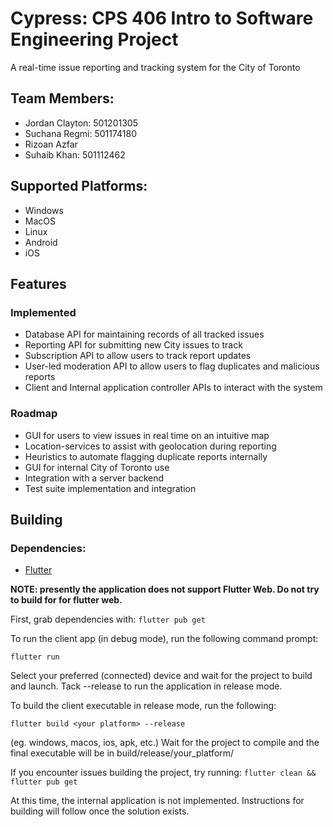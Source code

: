 # Cypress: CPS 406 Intro to Software Engineering Project

A real-time issue reporting and tracking system for the City of Toronto

## Team Members:

- Jordan Clayton: 501201305
- Suchana Regmi: 501174180
- Rizoan Azfar
- Suhaib Khan: 501112462

## Supported Platforms:

- Windows
- MacOS
- Linux
- Android
- iOS

## Features

### Implemented

- Database API for maintaining records of all tracked issues
- Reporting API for submitting new City issues to track
- Subscription API to allow users to track report updates
- User-led moderation API to allow users to flag duplicates and malicious reports
- Client and Internal application controller APIs to interact with the system

### Roadmap

- GUI for users to view issues in real time on an intuitive map
- Location-services to assist with geolocation during reporting
- Heuristics to automate flagging duplicate reports internally
- GUI for internal City of Toronto use
- Integration with a server backend
- Test suite implementation and integration

## Building
### Dependencies:
- [Flutter](https://docs.flutter.dev/get-started/install) 

**NOTE: presently the application does not support Flutter Web. Do not try to build for for flutter
web.**

First, grab dependencies with:
`flutter pub get`

To run the client app (in debug mode), run the following command prompt:

`flutter run`

Select your preferred (connected) device and wait for the project to build and launch.
Tack --release to run the application in release mode.

To build the client executable in release mode, run the following:

`flutter build <your platform> --release`

(eg. windows, macos, ios, apk, etc.)
Wait for the project to compile and the final executable will be in build/release/your_platform/

If you encounter issues building the project, try running:
`flutter clean && flutter pub get`

At this time, the internal application is not implemented. Instructions
for building will follow once the solution exists.